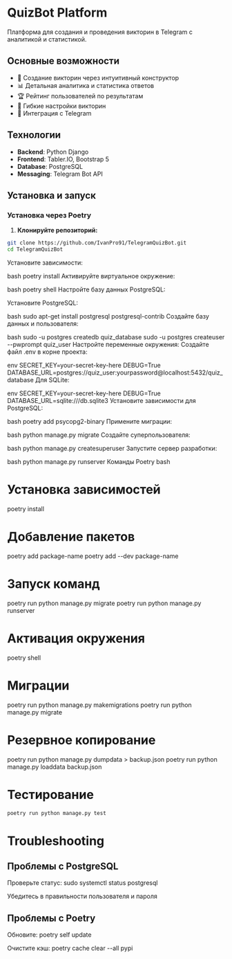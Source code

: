 # QuizBot Platform

Платформа для создания и проведения викторин в Telegram с аналитикой и статистикой.

## Основные возможности

- 🎯 Создание викторин через интуитивный конструктор
- 📊 Детальная аналитика и статистика ответов
- 🏆 Рейтинг пользователей по результатам
- 🔧 Гибкие настройки викторин
- 📱 Интеграция с Telegram

## Технологии

- **Backend**: Python Django
- **Frontend**: Tabler.IO, Bootstrap 5
- **Database**: PostgreSQL
- **Messaging**: Telegram Bot API

## Установка и запуск

### Установка через Poetry

1. **Клонируйте репозиторий:**
```bash
git clone https://github.com/IvanPro91/TelegramQuizBot.git
cd TelegramQuizBot
```

Установите зависимости:

bash
poetry install
Активируйте виртуальное окружение:

bash
poetry shell
Настройте базу данных PostgreSQL:

Установите PostgreSQL:

bash
sudo apt-get install postgresql postgresql-contrib
Создайте базу данных и пользователя:

bash
sudo -u postgres createdb quiz_database
sudo -u postgres createuser --pwprompt quiz_user
Настройте переменные окружения:
Создайте файл .env в корне проекта:

env
SECRET_KEY=your-secret-key-here
DEBUG=True
DATABASE_URL=postgres://quiz_user:yourpassword@localhost:5432/quiz_database
Для SQLite:

env
SECRET_KEY=your-secret-key-here
DEBUG=True
DATABASE_URL=sqlite:///db.sqlite3
Установите зависимости для PostgreSQL:

bash
poetry add psycopg2-binary
Примените миграции:

bash
python manage.py migrate
Создайте суперпользователя:

bash
python manage.py createsuperuser
Запустите сервер разработки:

bash
python manage.py runserver
Команды Poetry
bash
# Установка зависимостей
poetry install

# Добавление пакетов
poetry add package-name
poetry add --dev package-name

# Запуск команд
poetry run python manage.py migrate
poetry run python manage.py runserver

# Активация окружения
poetry shell

# Миграции
poetry run python manage.py makemigrations
poetry run python manage.py migrate

# Резервное копирование
poetry run python manage.py dumpdata > backup.json
poetry run python manage.py loaddata backup.json

# Тестирование
```bash
poetry run python manage.py test
```

# Troubleshooting

## Проблемы с PostgreSQL
Проверьте статус: sudo systemctl status postgresql

Убедитесь в правильности пользователя и пароля

## Проблемы с Poetry
Обновите: poetry self update

Очистите кэш: poetry cache clear --all pypi